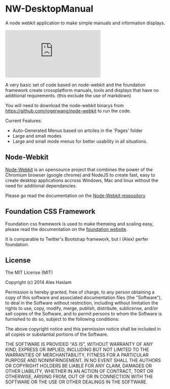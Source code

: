 NW-DesktopManual
================

A node webkit application to make simple manuals and information displays.

![Image of the default theme of DesktopManual](https://alexhaslam.me/owncloud/public.php?service=files&t=7b0f98cb5899e03d9f5464377c244cdf&download)

A very basic set of code based on node-webkit and the foundation framework create crossplatform manuals, tools and displays that have no additional requirements. (this exclude the use of markdown)

You will need to download the node-webkit binarys from https://github.com/rogerwang/node-webkit to run the code.

Current Features:

- Auto-Generated Menus based on artciles in the 'Pages' folder
- Large and small modes
- Large and small mode menus for better usability in all situations.

Node-Webkit
---
[Node-Webkit](https://github.com/rogerwang/node-webkit) is an opensource project that combines the power of the Chromium browser (google chrome) and NodeJS to create fast, easy to create desktop applications accross Windows, Mac and linux without the need for additional dependancies.

Please go read the documentation on the [Node-Webkit respository](https://github.com/rogerwang/node-webkit)

Foundation CSS Framework
---
Foundation css framework is used to make themeing and scaling easy, please read the documentation on the [foundation website](http://foundation.zurb.com/).

It is comparable to Twitter's Bootstrap framework, but I (Alex) perfer foundation.

License
---

The MIT License (MIT)

Copyright (c) 2014 Alex Haslam

Permission is hereby granted, free of charge, to any person obtaining a copy
of this software and associated documentation files (the "Software"), to deal
in the Software without restriction, including without limitation the rights
to use, copy, modify, merge, publish, distribute, sublicense, and/or sell
copies of the Software, and to permit persons to whom the Software is
furnished to do so, subject to the following conditions:

The above copyright notice and this permission notice shall be included in all
copies or substantial portions of the Software.

THE SOFTWARE IS PROVIDED "AS IS", WITHOUT WARRANTY OF ANY KIND, EXPRESS OR
IMPLIED, INCLUDING BUT NOT LIMITED TO THE WARRANTIES OF MERCHANTABILITY,
FITNESS FOR A PARTICULAR PURPOSE AND NONINFRINGEMENT. IN NO EVENT SHALL THE
AUTHORS OR COPYRIGHT HOLDERS BE LIABLE FOR ANY CLAIM, DAMAGES OR OTHER
LIABILITY, WHETHER IN AN ACTION OF CONTRACT, TORT OR OTHERWISE, ARISING FROM,
OUT OF OR IN CONNECTION WITH THE SOFTWARE OR THE USE OR OTHER DEALINGS IN THE
SOFTWARE.
